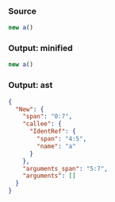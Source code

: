 ### Source
```js parse:expr
new a()
```

### Output: minified
```js
new a()
```

### Output: ast
```json
{
  "New": {
    "span": "0:7",
    "callee": {
      "IdentRef": {
        "span": "4:5",
        "name": "a"
      }
    },
    "arguments_span": "5:7",
    "arguments": []
  }
}
```
